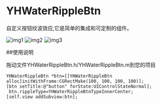 # YHWaterRippleBtn
自定义按钮纹波效应,它是简单的集成和可定制的组件。

![img1](https://github.com/yuhuans/YHWaterRippleBtn/blob/master/1.gif) ![img2](https://github.com/yuhuans/YHWaterRippleBtn/blob/master/2.gif) ![img3](https://github.com/yuhuans/YHWaterRippleBtn/blob/master/3.gif) 

##使用说明

拖动文件YHWaterRippleBtn.h/YHWaterRippleBtn.m到您的项目

```
YHWaterRippleBtn *btn=[[YHWaterRippleBtn alloc]initWithFrame:CGRectMake(100, 100, 100, 100)];
[btn setTitle:@"button" forState:UIControlStateNormal];
 btn.rippleType=YHWaterRippleBtnTypeInnerCenter;
[self.view addSubview:btn];
```

